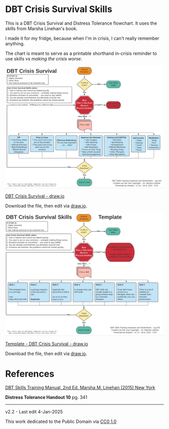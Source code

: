 # DBT Crisis Survival Skills

This is a DBT Crisis Survival and Distress Tolerance flowchart. It uses the skills from Marsha Linehan's book.

I made it for my fridge, because when I'm in crisis, I can't really remember anything.

The chart is meant to serve as a printable shorthand in-crisis reminder to use skills vs *making the crisis worse.*

![DBT Crisis Survival](images/dbt-crisis-survival-flow-chart-v113.png)

[DBT Crisis Survival - draw.io](drawio-charts/dbtwithariadne-crisis-survival-skills.drawio)

Download the file, then edit via [draw.io](https://app.diagrams.net/).

![Template - DBT Crisis Survival](images/dbt-crisis-survival-flow-chart-template-v113.png)

[Template - DBT Crisis Survival - draw.io](drawio-charts/dbtwithariadne-crisis-survival-skills-template.drawio)

Download the file, then edit via [draw.io](https://app.diagrams.net/).

# References

[DBT Skills Training Manual, 2nd Ed. Marsha M. Linehan (2015) New York](https://doi.org/10.1097/nmd.0000000000000387)

**Distress Tolerance Handout 10** pg. 341

---------------------

v2.2 - Last edit 4-Jan-2025

This work dedicated to the Public Domain via [CC0 1.0](https://creativecommons.org/publicdomain/zero/1.0/)